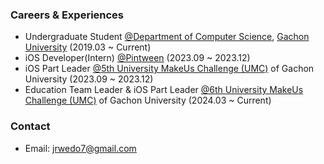 ### Careers & Experiences
- Undergraduate Student [@Department of Computer Science](https://www.gachon.ac.kr/sites/cs/index.do), [Gachon University](https://www.gachon.ac.kr/kor/index.do) (2019.03 ~ Current)
- iOS Developer(Intern) [@Pintween](https://www.pintween.com) (2023.09 ~ 2023.12)
- iOS Part Leader [@5th University MakeUs Challenge (UMC)](https://www.makeus.in/umc) of Gachon University (2023.09 ~ 2023.12)
- Education Team Leader & iOS Part Leader [@6th University MakeUs Challenge (UMC)](https://www.makeus.in/umc) of Gachon University (2024.03 ~ Current)


### Contact
- Email: jrwedo7@gmail.com
